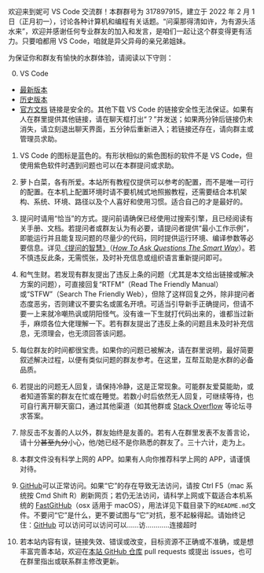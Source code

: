 欢迎来到妮可 VS Code 交流群！本群群号为 317897915，建立于 2022 年 2 月 1 日（正月初一），讨论各种计算机和编程有关话题。“问渠那得清如许，为有源头活水来”，欢迎并感谢任何专业群友的加入和发言，是咱们一起让这个群变得更有活力。只要咱都用 VS Code，咱就是异父异母的亲兄弟姐妹。

为保证你和群友有愉快的水群体验，请阅读以下守则：

0. VS Code 
 - [最新版本](https://code.visualstudio.com/downloads)
 - [历史版本](https://code.visualstudio.com/updates)
 - [官方文档](https://code.visualstudio.com/docs)
链接是安全的。其他下载 VS Code 的链接安全性无法保证。如果有人在群里提供其他链接，请在聊天框打出“？”并发送；如果两分钟后链接仍未消失，请立刻退出聊天界面，五分钟后重新进入；若链接还存在，请向群主或管理员求助。

1. VS Code 的图标是蓝色的。有形状相似的紫色图标的软件不是 VS Code，但使用紫色软件时遇到问题也可以在本群提问或求助。

1. 萝卜白菜，各有所爱。本站所有教程仅提供可以参考的配置，而不是唯一可行的配置。在本机上配置环境时请不要机械式地照搬教程，还需要结合本机架构、系统、环境、路径以及个人喜好和使用习惯。适合自己的才是最好的。

1. 提问时请用“恰当”的方式。提问前请确保已经使用过搜索引擎，且已经阅读有关手册、文档。若提问者或群友认为有必要，请提问者提供“最小工作示例”，即能运行并且能复现问题的尽量少的代码，同时提供运行环境、编译参数等必要信息。详见[《提问的智慧》](https://lug.ustc.edu.cn/wiki/doc/smart-questions/)（[_How To Ask Questions The Smart Way_](http://www.catb.org/~esr/faqs/smart-questions.html)）。若不慎违反此条，无需慌张，及时补充信息或组织语言重新提问即可。

1. 和气生财。若发现有群友提出了违反上条的问题（尤其是本文给出链接或解决方案的问题），可直接回复“RTFM”（Read The Friendly Manual）或“STFW”（Search The Friendly Web），但除了这样回复之外，除非提问者态度恶劣，否则建议不要实名或匿名开喷。可适当引导新手正确提问，但请不要一上来就冷嘲热讽或阴阳怪气。没有谁一下生就打代码出来的，谁都当过新手，麻烦各位大佬理解一下。若有群友提出了违反上条的问题且未及时补充信息，无须理会，也无须回答该问题。

1. 每位群友的时间都很宝贵。如果你的问题已被解决，请在群里说明，最好简要叙述解决过程，以便有类似问题的群友参考。在这里，互帮互助是水群的必备品质。

1. 若提出的问题无人回复，请保持冷静，这是正常现象。可能群友爱莫能助，或者知道答案的群友在忙或在睡觉。若数小时后依然无人回复，可继续等待，也可自行离开聊天窗口，通过其他渠道（如其他群或 [Stack Overflow](https://stackoverflow.com) 等论坛寻求答案。

1. 除反击不友善的人以外，群友始终是友善的。若有人在群里发表不友善言论，请十分~~甚至九分~~小心，他/她已经不是你熟悉的群友了。三十六计，走为上。

1. 本群文件没有科学上网的 APP。如果有人向你推荐科学上网的 APP，请谨慎对待。

1. [GitHub](https://github.com)可以正常访问。如果“它”的存在导致无法访问，请按 Ctrl F5（mac 系统按 Cmd Shift R）刷新网页；若仍无法访问，请科学上网或下载适合本机系统的 [FastGitHub](https://cloud.tsinghua.edu.cn/d/df482a15afb64dfeaff8/)（osx 适用于 macOS），用法详见下载目录下的`README.md`文件。不要问“它”是什么，更不要试图与“它”对抗，惹不起躲得起。请始终记住：[GitHub](https://github.com) 可以访问可以访问可以……访…………连接超时

1. 若本站内容有误，链接失效、错误或改变，目标资源不正确或不准确，或是想丰富完善本站，欢迎在[本站 GitHub 仓库](https://github.com/iw17/vscode) pull requests 或提出 issues，也可在群里指出或联系群主修改更新。
